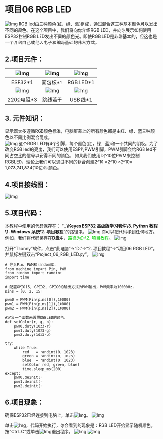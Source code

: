 # 项目06 RGB LED
![Img](../../../media/RGBLEDimg-20230411142423.png)
RGB led由三种颜色(红、绿、蓝)组成，通过混合这三种基本颜色可以发出不同的颜色。在这个项目中，我们将向你介绍RGB LED，并向你展示如何使用ESP32控制RGB LED发出不同的颜色光。即使RGB LED是非常基本的，但这也是一个介绍自己或他人电子和编码基础的伟大方式。

## 2.项目元件：
|![Img](../../../media/ESP32主板img-20230411094400.png)|![Img](../../../media/面包板img-20230411094115.png)|![Img](../../../media/RGBLEDimg-20230411142744.png)|
| :--: | :--: | :--: |
|ESP32*1|面包板*1|RGB LED*1|
|![Img](../../../media/220Ω电阻img-20230411094458.png)| ![Img](../../../media/跳线img-20230411094511.png)|![Img](../../../media/USB线img-20230407194453.png)|
|220Ω电阻*3|跳线若干|USB 线*1|

## 3. 元件知识：
显示器大多遵循RGB颜色标准，电脑屏幕上的所有颜色都是由红、绿、蓝三种颜色以不同比例混合而成。  
![Img](../../../media/RGB原理图img-20230411142842.png)
这个RGB LED有4个引脚，每个颜色(红，绿，蓝)和一个共同的阴极。为了改变RGB led的亮度，我们可以使用ESP的PWM引脚，PWM引脚会给RGB led不同占空比的信号以获得不同的颜色。
如果我们使用3个10位PWM来控制RGBLED，理论上我们可以通过不同的组合创建2^10 ×2^10 ×2^10= 1,073,741,824(10亿)种颜色。

## 4.项目接线图：
![Img](../../../media/项目06接线图img-20230419170025.png)

## 5.项目代码：
本教程中使用的代码保存在：
“**..\Keyes ESP32 高级版学习套件\3. Python 教程\1. Windows 系统\2. 项目教程**”的路径中。
![Img](../../../media/本教程中使用的代码保存在img-20230526190901.png)
你可以把代码移到任何地方。例如，我们将代码保存在**D盘**中，<span style="color: rgb(0, 209, 0);">路径为D:\2. 项目教程</span>。
![Img](../../../media/代码保存在D盘img-20230407191836.png)

打开“Thonny”软件，点击“此电脑”→“D:”→“2. 项目教程”→“项目06 RGB LED”。并鼠标左键双击“Project_06_RGB_LED.py”。
![Img](../../../media/项目06-1img-20230411143047.png)

```
# 导入Pin、PWM和random库.
from machine import Pin, PWM
from random import randint
import time

# 配置GPIO15, GPIO2, GPIO0的输出方式为PWM输出，PWM频率为10000Hz.
pins = [0, 2, 15]

pwm0 = PWM(Pin(pins[0]),10000)  
pwm1 = PWM(Pin(pins[1]),10000)
pwm2 = PWM(Pin(pins[2]),10000)

#定义一个函数来设置RGBLED的颜色.
def setColor(r, g, b):
    pwm0.duty(1023-r)
    pwm1.duty(1023-g)
    pwm2.duty(1023-b)
    
try:
    while True:
        red   = randint(0, 1023) 
        green = randint(0, 1023)
        blue  = randint(0, 1023)
        setColor(red, green, blue)
        time.sleep_ms(200)
except:
    pwm0.deinit()
    pwm1.deinit()
    pwm2.deinit()
```
## 6.项目现象：
确保ESP32已经连接到电脑上，单击![Img](../../../media/停止或重启后端进程img-20230411143133.png)。
![Img](../../../media/项目06-2img-20230411143206.png)

单击![Img](../../../media/运行img-20230411141103.png)，代码开始执行，你会看到的现象是：RGB LED开始显示随机颜色。按“Ctrl+C”或单击![Img](../../../media/停止或重启后端进程img-20230411140954.png)退出程序。
![Img](../../../media/项目06-3img-20230411143315.png)
![Img](../../../media/img-20230814090624.png)
























